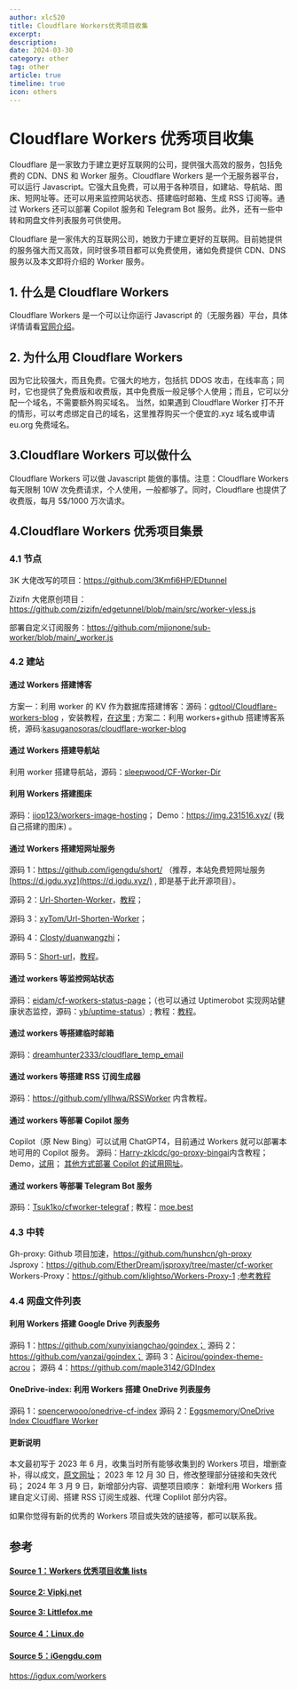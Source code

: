 ```yaml
---
author: xlc520
title: Cloudflare Workers优秀项目收集
excerpt: 
description: 
date: 2024-03-30
category: other
tag: other
article: true
timeline: true
icon: others
---
```


# Cloudflare Workers 优秀项目收集

Cloudflare 是一家致力于建立更好互联网的公司，提供强大高效的服务，包括免费的 CDN、DNS 和 Worker 服务。Cloudflare Workers
是一个无服务器平台，可以运行 Javascript。它强大且免费，可以用于各种项目，如建站、导航站、图床、短网址等。还可以用来监控网站状态、搭建临时邮箱、生成
RSS 订阅等。通过 Workers 还可以部署 Copilot 服务和 Telegram Bot 服务。此外，还有一些中转和网盘文件列表服务可供使用。

Cloudflare 是一家伟大的互联网公司，她致力于建立更好的互联网。目前她提供的服务强大而又高效，同时很多项目都可以免费使用，诸如免费提供
CDN、DNS 服务以及本文即将介绍的 Worker 服务。

## 1. 什么是 Cloudflare Workers

Cloudflare Workers 是一个可以让你运行 Javascript
的（无服务器）平台，具体详情请看[官网介绍](https://blog.cloudflare.com/cloudflare-workers-unleashed/)。

## 2. 为什么用 Cloudflare Workers

因为它比较强大，而且免费。它强大的地方，包括抗 DDOS 攻击，在线率高；同时，它也提供了免费版和收费版，其中免费版一般足够个人使用；而且，它可以分配一个域名，不需要额外购买域名。
当然，如果遇到 Cloudflare Worker 打不开的情形，可以考虑绑定自己的域名，这里推荐购买一个便宜的.xyz 域名或申请 eu.org 免费域名。

## 3.Cloudflare Workers 可以做什么

Cloudflare Workers 可以做 Javascript 能做的事情。注意：Cloudflare Workers 每天限制 10W 次免费请求，个人使用，一般都够了。同时，Cloudflare
也提供了收费版，每月 5$/1000 万次请求。

## 4.Cloudflare Workers 优秀项目集景

### 4.1 节点

3K 大佬改写的项目：<https://github.com/3Kmfi6HP/EDtunnel>

Zizifn 大佬原创项目：<https://github.com/zizifn/edgetunnel/blob/main/src/worker-vless.js>

部署自定义订阅服务：<https://github.com/mjjonone/sub-worker/blob/main/_worker.js>

### 4.2 建站

#### 通过 Workers 搭建博客

方案一：利用 worker 的 KV
作为数据库搭建博客：源码：[gdtool/Cloudflare-workers-blog](https://github.com/gdtool/cloudflare-workers-blog)
，安装教程，[在这里](https://cfblog.661212.xyz/article/000003/cfblog-plus.html) ;
方案二：利用 workers+github
搭建博客系统，源码:[kasuganosoras/cloudflare-worker-blog](https://github.com/kasuganosoras/cloudflare-worker-blog)

#### 通过 Workers 搭建导航站

利用 worker 搭建导航站，源码：[sleepwood/CF-Worker-Dir](https://github.com/sleepwood/CF-Worker-Dir)

#### 利用 Workers 搭建图床

源码：[iiop123/workers-image-hosting](https://github.com/iiop123/workers-image-hosting)；
Demo：<https://img.231516.xyz/> (我自己搭建的图床) 。

#### 通过 Workers 搭建短网址服务

源码 1：<https://github.com/igengdu/short/> （推荐，本站免费短网址服务[https://d.igdu.xyz](https://d.igdu.xyz/) ,
即是基于此开源项目）。

源码
2：[Url-Shorten-Worker](https://github.com/crazypeace/Url-Shorten-Worker)，[教程](https://zelikk.blogspot.com/2022/07/url-shorten-worker-hide-tutorial.html)；

源码 3：[xyTom/Url-Shorten-Worker](https://github.com/xyTom/Url-Shorten-Worker/)；

源码 4：[Closty/duanwangzhi](https://github.com/Closty/duanwangzhi)；

源码
5：[Short-url](https://github.com/Likenttt/eastlake-cloudflare-worker-short-url)，[教程](https://blog.661212.xyz/index.php/archives/4/)。

#### 通过 workers 等监控网站状态

源码：[eidam/cf-workers-status-page](https://github.com/eidam/cf-workers-status-page)；（也可以通过 Uptimerobot
实现网站健康状态监控，源码：[yb/uptime-status](https://github.com/yb/uptime-status)）;
教程：[教程](https://linux.do/t/topic/10601)。

#### 通过 workers 等搭建临时邮箱

源码：[dreamhunter2333/cloudflare_temp_email](https://github.com/dreamhunter2333/cloudflare_temp_email)

#### 通过 workers 等搭建 RSS 订阅生成器

源码：<https://github.com/yllhwa/RSSWorker> 内含教程。

#### 通过 workers 等部署 Copilot 服务

Copilot（原 New Bing）可以试用 ChatGPT4，目前通过 Workers 就可以部署本地可用的 Copilot 服务。
源码：[Harry-zklcdc/go-proxy-bingai](https://github.com/Harry-zklcdc/go-proxy-bingai)内含教程；
Demo，[试用](https://bingai-cfwk.zklcdc.xyz/web/#/)；
[其他方式部署 Copilot 的试用网址](https://github.com/Harry-zklcdc/go-proxy-bingai/wiki/演示站)。

#### 通过 workers 等部署 Telegram Bot 服务

源码：[Tsuk1ko/cfworker-telegraf](https://github.com/Tsuk1ko/cfworker-telegraf-template) ;
教程：[moe.best](https://moe.best/tutorial/cfworker-telegraf-tgbot.html)

### 4.3 中转

Gh-proxy: Github 项目加速，<https://github.com/hunshcn/gh-proxy>
Jsproxy：<https://github.com/EtherDream/jsproxy/tree/master/cf-worker>
Workers-Proxy：<https://github.com/klightso/Workers-Proxy-1> ;[参考教程](https://www.locmjj.com/274.html)

### 4.4 网盘文件列表

#### 利用 Workers 搭建 Google Drive 列表服务

源码 1：<https://github.com/xunyixiangchao/goindex；>
源码 2：<https://github.com/yanzai/goindex；>
源码 3：[Aicirou/goindex-theme-acrou](https://github.com/Aicirou/goindex-theme-acrou)；
源码 4：<https://github.com/maple3142/GDIndex>

#### OneDrive-index: 利用 Workers 搭建 OneDrive 列表服务

源码 1：[spencerwooo/onedrive-cf-index](https://github.com/spencerwooo/onedrive-cf-index)
源码 2：[Eggsmemory/OneDrive Index Cloudflare Worker](https://github.com/Eggsmemory/OneDrive-Index-Cloudflare-Worker-Cht)

#### 更新说明

本文最初写于 2023 年 6 月，收集当时所有能够收集到的 Workers
项目，增删查补，得以成文，[原文网址](https://www.igengdu.com/2023/06/cloudflare-workers.html)；
2023 年 12 月 30 日，修改整理部分链接和失效代码；
2024 年 3 月 9 日，新增部分内容、调整项目顺序：
新增利用 Workers 搭建自定义订阅、搭建 RSS 订阅生成器、代理 Coplilot 部分内容。

如果你觉得有新的优秀的 Workers 项目或失效的链接等，都可以联系我。

## 参考

#### [Source 1：Workers 优秀项目收集 lists](https://github.com/irazasyed/awesome-cloudflare)

#### [Source 2: Vipkj.net](https://www.vipkj.net/post-3645.html)

#### [Source 3: Littlefox.me](https://blog.littlefox.me/archives/408)

#### [Source 4：Linux.do](https://linux.do/t/topic/24849)

#### [Source 5：iGengdu.com](https://www.igengdu.com/2023/06/cloudflare-workers.html)

<https://igdux.com/workers>
